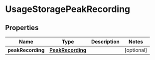
# UsageStoragePeakRecording

## Properties
Name | Type | Description | Notes
------------ | ------------- | ------------- | -------------
**peakRecording** | [**PeakRecording**](PeakRecording.md) |  |  [optional]



